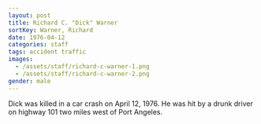 ```yaml
---
layout: post
title: Richard C. "Dick" Warner
sortKey: Warner, Richard
date: 1976-04-12
categories: staff
tags: accident traffic
images:
  - /assets/staff/richard-c-warner-1.png
  - /assets/staff/richard-c-warner-2.png
gender: male
---
```

Dick was killed in a car crash on April 12, 1976. He was hit by a drunk driver on highway 101 two miles west of Port Angeles.
